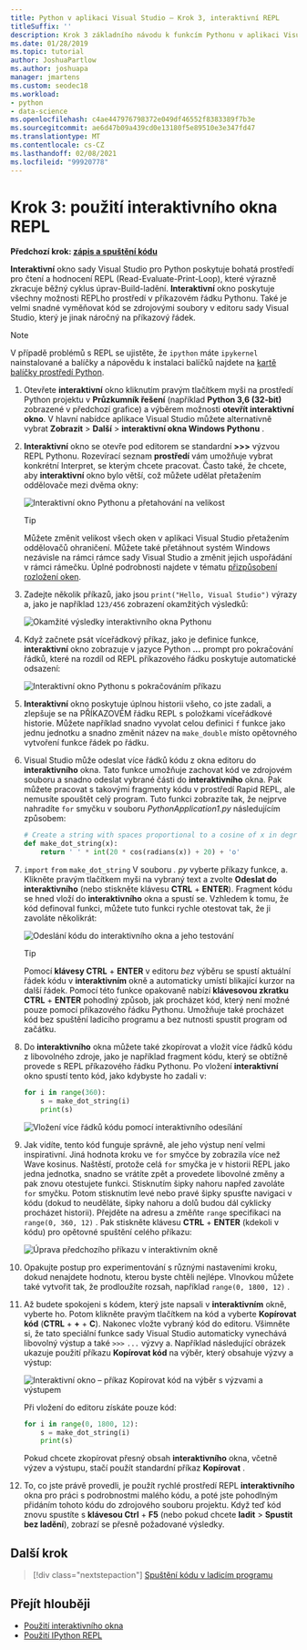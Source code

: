 ```yaml
---
title: Python v aplikaci Visual Studio – Krok 3, interaktivní REPL
titleSuffix: ''
description: Krok 3 základního návodu k funkcím Pythonu v aplikaci Visual Studio, pokrývající interaktivní REPL okno Pythonu.
ms.date: 01/28/2019
ms.topic: tutorial
author: JoshuaPartlow
ms.author: joshuapa
manager: jmartens
ms.custom: seodec18
ms.workload:
- python
- data-science
ms.openlocfilehash: c4ae447976798372e049df46552f8383389f7b3e
ms.sourcegitcommit: ae6d47b09a439cd0e13180f5e89510e3e347fd47
ms.translationtype: MT
ms.contentlocale: cs-CZ
ms.lasthandoff: 02/08/2021
ms.locfileid: "99920778"
---
```

# <a name="step-3-use-the-interactive-repl-window"></a>Krok 3: použití interaktivního okna REPL

**Předchozí krok: [zápis a spuštění kódu](tutorial-working-with-python-in-visual-studio-step-02-writing-code.md)**

**Interaktivní** okno sady Visual Studio pro Python poskytuje bohatá prostředí pro čtení a hodnocení REPL (Read-Evaluate-Print-Loop), které výrazně zkracuje běžný cyklus úprav-Build-ladění. **Interaktivní** okno poskytuje všechny možnosti REPLho prostředí v příkazovém řádku Pythonu. Také je velmi snadné vyměňovat kód se zdrojovými soubory v editoru sady Visual Studio, který je jinak náročný na příkazový řádek.

> [!NOTE]
> V případě problémů s REPL se ujistěte, že `ipython` máte `ipykernel` nainstalované a balíčky a nápovědu k instalaci balíčků najdete na [kartě balíčky prostředí Python](./python-environments-window-tab-reference.md#packages-tab).

1. Otevřete **interaktivní** okno kliknutím pravým tlačítkem myši na prostředí Python projektu v **Průzkumník řešení** (například **Python 3,6 (32-bit)** zobrazené v předchozí grafice) a výběrem možnosti **otevřít interaktivní okno**. V hlavní nabídce aplikace Visual Studio můžete alternativně vybrat **Zobrazit**  >  **Další**  >  **interaktivní okna Windows Pythonu** .

1. **Interaktivní** okno se otevře pod editorem se standardní **>>>** výzvou REPL Pythonu. Rozevírací seznam **prostředí** vám umožňuje vybrat konkrétní Interpret, se kterým chcete pracovat. Často také, že chcete, aby **interaktivní** okno bylo větší, což můžete udělat přetažením oddělovače mezi dvěma okny:

    ![Interaktivní okno Pythonu a přetahování na velikost](media/vs-getting-started-python-11-interactive1b.png)

    > [!Tip]
    > Můžete změnit velikost všech oken v aplikaci Visual Studio přetažením oddělovačů ohraničení. Můžete také přetáhnout systém Windows nezávisle na rámci rámce sady Visual Studio a změnit jejich uspořádání v rámci rámečku. Úplné podrobnosti najdete v tématu [přizpůsobení rozložení oken](../ide/customizing-window-layouts-in-visual-studio.md).

1. Zadejte několik příkazů, jako jsou `print("Hello, Visual Studio")` výrazy a, jako je například `123/456` zobrazení okamžitých výsledků:

    ![Okamžité výsledky interaktivního okna Pythonu](media/vs-getting-started-python-12-interactive2.png)

1. Když začnete psát víceřádkový příkaz, jako je definice funkce, **interaktivní** okno zobrazuje v jazyce Python **...** prompt pro pokračování řádků, které na rozdíl od REPL příkazového řádku poskytuje automatické odsazení:

    ![Interaktivní okno Pythonu s pokračováním příkazu](media/vs-getting-started-python-13-interactive3.png)

1. **Interaktivní** okno poskytuje úplnou historii všeho, co jste zadali, a zlepšuje se na PŘÍKAZOVÉM řádku REPL s položkami víceřádkové historie. Můžete například snadno vyvolat celou definici `f` funkce jako jednu jednotku a snadno změnit název na `make_double` místo opětovného vytvoření funkce řádek po řádku.

1. Visual Studio může odeslat více řádků kódu z okna editoru do **interaktivního** okna. Tato funkce umožňuje zachovat kód ve zdrojovém souboru a snadno odeslat vybrané části do **interaktivního** okna. Pak můžete pracovat s takovými fragmenty kódu v prostředí Rapid REPL, ale nemusíte spouštět celý program. Tuto funkci zobrazíte tak, že nejprve nahradíte `for` smyčku v souboru *PythonApplication1.py* následujícím způsobem:

    ```python
    # Create a string with spaces proportional to a cosine of x in degrees
    def make_dot_string(x):
        return ' ' * int(20 * cos(radians(x)) + 20) + 'o'
    ```

1. `import` `from` `make_dot_string` V souboru *. py* vyberte příkazy funkce, a. Klikněte pravým tlačítkem myši na vybraný text a zvolte **Odeslat do interaktivního** (nebo stiskněte klávesu **CTRL** + **ENTER**). Fragment kódu se hned vloží do **interaktivního** okna a spustí se. Vzhledem k tomu, že kód definoval funkci, můžete tuto funkci rychle otestovat tak, že ji zavoláte několikrát:

    ![Odeslání kódu do interaktivního okna a jeho testování](media/vs-getting-started-python-14-interactive4.png)

    > [!Tip]
    > Pomocí **klávesy CTRL** + **ENTER** v editoru *bez* výběru se spustí aktuální řádek kódu v **interaktivním** okně a automaticky umístí blikající kurzor na další řádek. Pomocí této funkce opakovaně nabízí **klávesovou zkratku CTRL** + **ENTER** pohodlný způsob, jak procházet kód, který není možné pouze pomocí příkazového řádku Pythonu. Umožňuje také procházet kód bez spuštění ladicího programu a bez nutnosti spustit program od začátku.

1. Do **interaktivního** okna můžete také zkopírovat a vložit více řádků kódu z libovolného zdroje, jako je například fragment kódu, který se obtížně provede s REPL příkazového řádku Pythonu. Po vložení **interaktivní** okno spustí tento kód, jako kdybyste ho zadali v:

    ```python
    for i in range(360):
        s = make_dot_string(i)
        print(s)
    ```

    ![Vložení více řádků kódu pomocí interaktivního odesílání](media/vs-getting-started-python-15-interactive5.png)

1. Jak vidíte, tento kód funguje správně, ale jeho výstup není velmi inspirativní. Jiná hodnota kroku ve `for` smyčce by zobrazila více než Wave kosinus. Naštěstí, protože celá `for` smyčka je v historii REPL jako jedna jednotka, snadno se vrátíte zpět a provedete libovolné změny a pak znovu otestujete funkci. Stisknutím šipky nahoru napřed zavoláte `for` smyčku. Potom stisknutím levé nebo pravé šipky spusťte navigaci v kódu (dokud to neuděláte, šipky nahoru a dolů budou dál cyklicky procházet historii). Přejděte na adresu a změňte `range` specifikaci na `range(0, 360, 12)` . Pak stiskněte klávesu **CTRL** + **ENTER** (kdekoli v kódu) pro opětovné spuštění celého příkazu:

    ![Úprava předchozího příkazu v interaktivním okně](media/vs-getting-started-python-16-interactive6.png)

1. Opakujte postup pro experimentování s různými nastaveními kroku, dokud nenajdete hodnotu, kterou byste chtěli nejlépe. Vlnovkou můžete také vytvořit tak, že prodloužíte rozsah, například `range(0, 1800, 12)` .

1. Až budete spokojeni s kódem, který jste napsali v **interaktivním** okně, vyberte ho. Potom klikněte pravým tlačítkem na kód a vyberte **Kopírovat kód** (**CTRL** + **+** + **C**). Nakonec vložte vybraný kód do editoru. Všimněte si, že tato speciální funkce sady Visual Studio automaticky vynechává libovolný výstup a také `>>>` `...` výzvy a. Například následující obrázek ukazuje použití příkazu **Kopírovat kód** na výběr, který obsahuje výzvy a výstup:

    ![Interaktivní okno – příkaz Kopírovat kód na výběr s výzvami a výstupem](media/vs-getting-started-python-17-interactive7.png)

    Při vložení do editoru získáte pouze kód:

    ```python
    for i in range(0, 1800, 12):
        s = make_dot_string(i)
        print(s)
    ```

    Pokud chcete zkopírovat přesný obsah **interaktivního** okna, včetně výzev a výstupu, stačí použít standardní příkaz **Kopírovat** .

1. To, co jste právě provedli, je použít rychlé prostředí REPL **interaktivního** okna pro práci s podrobnostmi malého kódu, a poté jste pohodlným přidáním tohoto kódu do zdrojového souboru projektu. Když teď kód znovu spustíte s **klávesou Ctrl** + **F5** (nebo pokud chcete **ladit**  >  **Spustit bez ladění**), zobrazí se přesně požadované výsledky.

## <a name="next-step"></a>Další krok

> [!div class="nextstepaction"]
> [Spuštění kódu v ladicím programu](tutorial-working-with-python-in-visual-studio-step-04-debugging.md)

## <a name="go-deeper"></a>Přejít hlouběji

- [Použití interaktivního okna](python-interactive-repl-in-visual-studio.md)
- [Použití IPython REPL](interactive-repl-ipython.md)